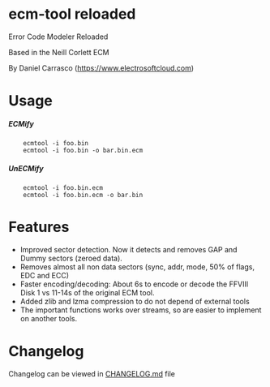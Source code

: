 # ecm-tool reloaded

Error Code Modeler Reloaded

Based in the Neill Corlett ECM

By Daniel Carrasco (https://www.electrosoftcloud.com)

# Usage

##### ECMify

        ecmtool -i foo.bin
        ecmtool -i foo.bin -o bar.bin.ecm

##### UnECMify

        ecmtool -i foo.bin.ecm
        ecmtool -i foo.bin.ecm -o bar.bin

# Features

* Improved sector detection. Now it detects and removes GAP and Dummy sectors (zeroed data).
* Removes almost all non data sectors (sync, addr, mode, 50% of flags, EDC and ECC)
* Faster encoding/decoding: About 6s to encode or decode the FFVIII Disk 1 vs 11-14s of the original ECM tool.
* Added zlib and lzma compression to do not depend of external tools
* The important functions works over streams, so are easier to implement on another tools.

# Changelog

Changelog can be viewed in [CHANGELOG.md](CHANGELOG.md) file
